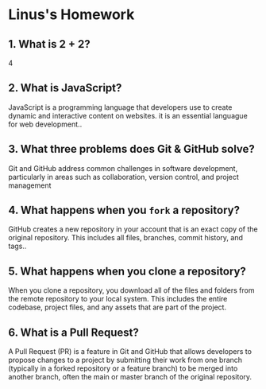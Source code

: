 # Linus's Homework

## 1. What is 2 + 2?

4

## 2. What is JavaScript?

JavaScript is a  programming language that developers use to create dynamic and interactive content on websites. it is an essential languague for web development..

## 3. What three problems does Git & GitHub solve?

Git and GitHub address common challenges in software development, particularly in areas such as collaboration, version control, and project management

## 4. What happens when you `fork` a repository?

GitHub creates a new repository in your account that is an exact copy of the original repository. This includes all files, branches, commit history, and tags..

## 5. What happens when you clone a repository?

When you clone a repository, you download all of the files and folders from the remote repository to your local system. This includes the entire codebase, project files, and any assets that are part of the project.

## 6. What is a Pull Request?

A Pull Request (PR) is a feature in Git and GitHub that allows developers to propose changes to a project by submitting their work from one branch (typically in a forked repository or a feature branch) to be merged into another branch, often the main or master branch of the original repository.
